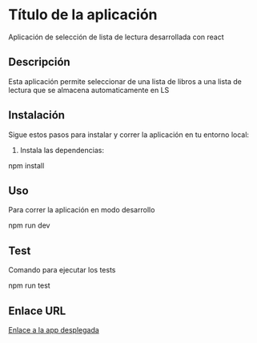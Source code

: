 # Título de la aplicación

Aplicación de selección de lista de lectura desarrollada con react

## Descripción

Esta aplicación permite seleccionar de una lista de libros a una lista de lectura que se almacena automaticamente en LS

## Instalación
Sigue estos pasos para instalar y correr la aplicación en tu entorno local:

1. Instala las dependencias:


npm install


## Uso

Para correr la aplicación en modo desarrollo

npm run dev

## Test

Comando para ejecutar los tests

npm run test

## Enlace URL

[Enlace a la app desplegada](https://reading-list-santidev-app.netlify.app/)